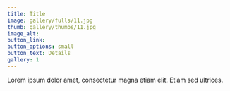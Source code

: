 ```yaml
---
title: Title
image: gallery/fulls/11.jpg
thumb: gallery/thumbs/11.jpg
image_alt: 
button_link:
button_options: small
button_text: Details
gallery: 1
---
```


Lorem ipsum dolor amet, consectetur magna etiam elit. Etiam sed ultrices.

